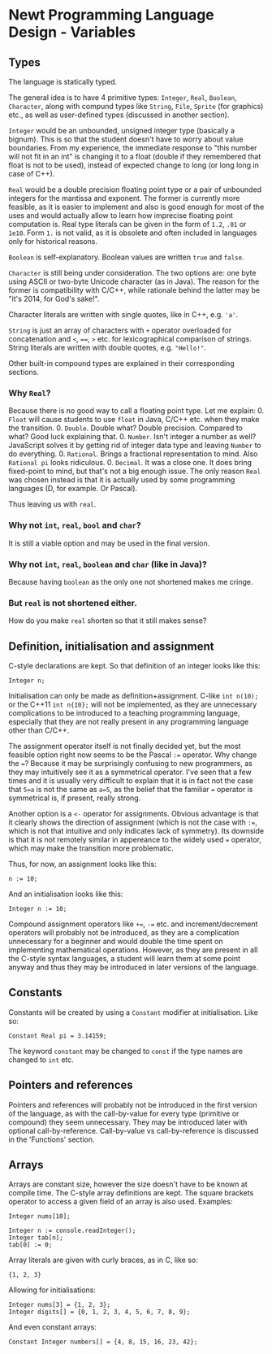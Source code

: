 Newt Programming Language Design - Variables
============================================

Types
-----

The language is statically typed.

The general idea is to have 4 primitive types: `Integer`, `Real`, `Boolean`,
`Character`, along with compund types like `String`, `File`, `Sprite` (for
graphics) etc., as well as user-defined types (discussed in another section).

`Integer` would be an unbounded, unsigned integer type (basically a bignum).
This is so that the student doesn't have to worry about value boundaries.
From my experience, the immediate response to "this number will not fit in an
int" is changing it to a float (double if they remembered that float is not to 
be used), instead of expected change to long (or long long in case of C++).

`Real` would be a double precision floating point type or a pair of unbounded
integers for the mantissa and exponent. The former is currently more feasible,
as it is easier to implement and also is good enough for most of the uses and
would actually allow to learn how imprecise floating point computation is.
Real type literals can be given in the form of `1.2`, `.01` or `1e10`. 
Form `1.` is not valid, as it is obsolete and often included in languages only
for historical reasons. 

`Boolean` is self-explanatory. Boolean values are written `true` and `false`.

`Character` is still being under consideration. The two options are: one byte
using ASCII or two-byte Unicode character (as in Java). The reason for the
former is compatibility with C/C++, while rationale behind the latter may be
"it's 2014, for God's sake!".

Character literals are written with single quotes, like in C++, e.g. `'a'`.

`String` is just an array of characters with `+` operator overloaded for
concatenation and `<`, `==`, `>` etc. for lexicographical comparison of strings.
String literals are written with double quotes, e.g. `"Hello!"`.

Other built-in compound types are explained in their corresponding sections.

### Why `Real`?
Because there is no good way to call a floating point type. Let me explain:
0. `Float` will cause students to use `float` in Java, C/C++ etc. when they
make the transition.
0. `Double`. Double what? Double precision. Compared to what? Good luck
explaining that.
0. `Number`. Isn't integer a number as well? JavaScript solves it by getting
rid of integer data type and leaving `Number` to do everything.
0. `Rational`. Brings a fractional representation to mind. Also `Rational pi`
looks ridiculous.
0. `Decimal`. It was a close one. It does bring fixed-point to mind, but that's
not a big enough issue. The only reason `Real` was chosen instead is that it
is actually used by some programming languages (D, for example. Or Pascal).

Thus leaving us with `real`.

### Why not `int`, `real`, `bool` and `char`?
It is still a viable option and may be used in the final version.

### Why not `int`, `real`, `boolean` and `char` (like in Java)?
Because having `boolean` as the only one not shortened makes me cringe.

### But `real` is not shortened either.
How do you make `real` shorten so that it still makes sense?

Definition, initialisation and assignment
--------------------------------------

C-style declarations are kept. So that definition of an integer looks like this:

    Integer n;

Initialisation can only be made as definition+assignment. C-like `int n(10);` or
the C++11 `int n{10};` will not be implemented, as they are unnecessary
complications to be introduced to a teaching programming language, especially
that they are not really present in any programming language other than C/C++.

The assignment operator itself is not finally decided yet, but the most feasible
option right now seems to be the Pascal `:=` operator. Why change the `=`?
Because it may be surprisingly confusing to new programmers, as they may
intuitively see it as a symmetrical operator. I've seen that a few times and it
is usually very difficult to explain that it is in fact not the case that `5=a`
is not the same as `a=5`, as the belief that the familiar `=` operator is
symmetrical is, if present, really strong.

Another option is a `<-` operator for assignments. Obvious advantage is that
it clearly shows the direction of assignment (which is not the case with `:=`,
which is not that intuitive and only indicates lack of symmetry). Its downside
is that it is not remotely similar in appereance to the widely used `=`
operator, which may make the transition more problematic.

Thus, for now, an assignment looks like this:

    n := 10;

And an initialisation looks like this:

    Integer n := 10;

Compound assignment operators like `+=`, `-=` etc. and increment/decrement
operators will probably not be introduced, as they are a complication
unnecessary for a beginner and would double the time spent on implementing
mathematical operations. However, as they are present in all the C-style syntax
languages, a student will learn them at some point anyway and thus they may be
introduced in later versions of the language.

Constants
---------

Constants will be created by using a `Constant` modifier at initialisation.
Like so:

    Constant Real pi = 3.14159;

The keyword `constant` may be changed to `const` if the type names are changed
to `int` etc.

Pointers and references
-----------------------

Pointers and references will probably not be introduced in the first version
of the language, as with the call-by-value for every type (primitive or
compound) they seem unnecessary. They may be introduced later with optional
call-by-reference. Call-by-value vs call-by-reference is discussed in the
'Functions' section.


Arrays
------

Arrays are constant size, however the size doesn't have to be known at compile
time. The C-style array definitions are kept. The square brackets operator to
access a given field of an array is also used. Examples:

    Integer nums[10];

    Integer n := console.readInteger();
    Integer tab[n];
    tab[0] := 0;

Array literals are given with curly braces, as in C, like so:

    {1, 2, 3}

Allowing for initialisations:

    Integer nums[3] = {1, 2, 3};
    Integer digits[] = {0, 1, 2, 3, 4, 5, 6, 7, 8, 9};

And even constant arrays:

    Constant Integer numbers[] = {4, 8, 15, 16, 23, 42};
